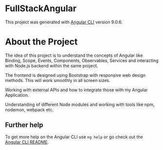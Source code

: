 # FullStackAngular

This project was generated with [Angular CLI](https://github.com/angular/angular-cli) version 9.0.6.

# About the Project
The idea of this project is to understand the concepts of Angular like Binding, Scope, Events, Components, Observables, Services and interacting with Node.js backend within the same project. 

The frontend is designed using Bootstrap with responsive web design methods. This will work smoothly in all screen sizes.

Working with external APIs and how to integrate those with my Angular Application.

Understanding of different Node modules and working with tools like npm, nodemon, webpack etc.

## Further help

To get more help on the Angular CLI use `ng help` or go check out the [Angular CLI README](https://github.com/angular/angular-cli/blob/master/README.md).
